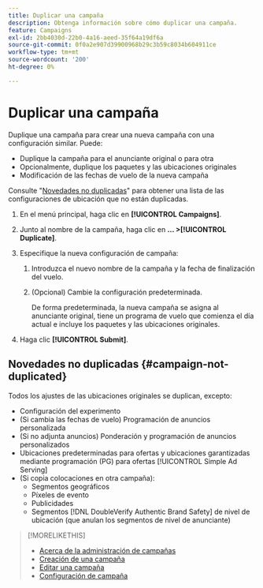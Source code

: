 ```yaml
---
title: Duplicar una campaña
description: Obtenga información sobre cómo duplicar una campaña.
feature: Campaigns
exl-id: 2bb4030d-22b0-4a16-aeed-35f64a19df6a
source-git-commit: 0f0a2e907d39900968b29c3b59c8034b604911ce
workflow-type: tm+mt
source-wordcount: '200'
ht-degree: 0%

---
```


# Duplicar una campaña

<!-- Some placements don't have this option. Clarify which placement types aren't eligible -- is it PG placements, or all placements using private inventory? And anything else? -->

Duplique una campaña para crear una nueva campaña con una configuración similar. Puede:

* Duplique la campaña para el anunciante original o para otra
* Opcionalmente, duplique los paquetes y las ubicaciones originales
* Modificación de las fechas de vuelo de la nueva campaña

Consulte &quot;[Novedades no duplicadas](#campaign-not-duplicated)&quot; para obtener una lista de las configuraciones de ubicación que no están duplicadas.

1. En el menú principal, haga clic en **[!UICONTROL Campaigns]**.
1. Junto al nombre de la campaña, haga clic en **... >[!UICONTROL Duplicate]**.
1. Especifique la nueva configuración de campaña:
   1. Introduzca el nuevo nombre de la campaña y la fecha de finalización del vuelo.
   1. (Opcional) Cambie la configuración predeterminada.

      De forma predeterminada, la nueva campaña se asigna al anunciante original, tiene un programa de vuelo que comienza el día actual e incluye los paquetes y las ubicaciones originales.

1. Haga clic **[!UICONTROL Submit]**.

## Novedades no duplicadas {#campaign-not-duplicated}

Todos los ajustes de las ubicaciones originales se duplican, excepto:

* Configuración del experimento
* (Si cambia las fechas de vuelo) Programación de anuncios personalizada
* (Si no adjunta anuncios) Ponderación y programación de anuncios personalizados
* Ubicaciones predeterminadas para ofertas y ubicaciones garantizadas mediante programación (PG) para ofertas [!UICONTROL Simple Ad Serving]
* (Si copia colocaciones en otra campaña):
   * Segmentos geográficos
   * Píxeles de evento
   * Publicidades
   * Segmentos [!DNL DoubleVerify Authentic Brand Safety] de nivel de ubicación (que anulan los segmentos de nivel de anunciante)

>[!MORELIKETHIS]
>
>* [Acerca de la administración de campañas](campaign-about.md)
>* [Creación de una campaña](campaign-create.md)
>* [Editar una campaña](campaign-edit.md)
>* [Configuración de campaña](campaign-settings.md)

